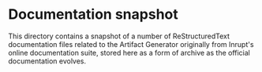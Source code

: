 # Documentation snapshot

This directory contains a snapshot of a number of ReStructuredText
documentation files related to the Artifact Generator originally from Inrupt's
online documentation suite, stored here as a form of archive as the official
documentation evolves.
